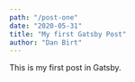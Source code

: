 ```yaml
---
path: "/post-one"
date: "2020-05-31"
title: "My first Gatsby Post"
author: "Dan Birt"
---
```


This is my first post in Gatsby.